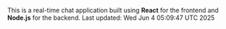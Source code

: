 This is a real-time chat application built using **React** for the frontend and **Node.js** for the backend.
Last updated: Wed Jun  4 05:09:47 UTC 2025
